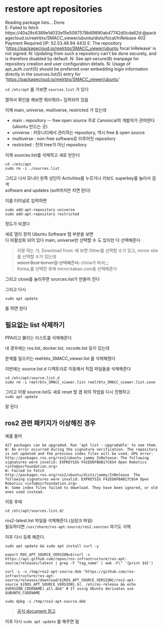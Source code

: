 # restore apt repositories 

Reading package lists... Done                                                  
E: Failed to fetch https://40a28c6389e1d033e15e5087578b69890ab47742d0cda62d:@packagecloud.io/reelrbtx/SMACC_viewer/ubuntu/dists/focal/InRelease  402  Payment Required [IP: 52.53.48.94 443]
E: The repository 'https://packagecloud.io/reelrbtx/SMACC_viewer/ubuntu focal InRelease' is not signed.
N: Updating from such a repository can't be done securely, and is therefore disabled by default.
N: See apt-secure(8) manpage for repository creation and user configuration details.
N: Usage of apt_auth.conf(5) should be preferred over embedding login information directly in the sources.list(5) entry for 'https://packagecloud.io/reelrbtx/SMACC_viewer/ubuntu'



`cd /etc/apt` 를 가보면 `sources.list` 가 있다   

열여서 확인을 해보면 뭐라뭐라~ 입력되어 있음  

이제 main, universe, multiverse, restricted 가 있는데  

- main : repository -- free open source 주로 Canonical의 개발자가 관여한다 (ubuntu 만드는 곳)   
- universe : 커뮤니티에서 관리하는 repository, 역시 free & open source
- multiverse : non-free software로 이루어진 repository
- restricted : 전혀 tree가 아닌 repository 


이제 sources.list를 삭제하고 새로 만든다  
```
cd ~/etc/apt
sudo rm -i ./sources.list
```

그리고 나서 모니터 왼쪽 상단의 Activities를 누르거나 키보드 superkey를 눌러서 검색   
software and updates (soft까지만 치면 된다)

이를 터미널로 입력하면  
```
sudo add-apt-repository universe 
sudo add-apt-repository restricted
```
정도가 되겠다  


새로 열리 창의 Ubuntu Software 탭 부분을 보면  
다 비활성화 되어 있다   main, universe만 선택할 수 도 있지만 다 선택해준다  

> 이왕 하는 거, Download from: 에 보면 Other를 선택할 수가 있고, mirror site를 선택할 수가 있는데  
~~select Best Server를 선택해준다.~~ china가 떠서;;;   
Korea,를 선택한 후에 mirror.kakao.com을 선택해준다   

그리고 close를 눌러주면 sources.list가 만들어 진다   



그리고 다시 
```
sudo apt update
```
를 하면 된다   


## 필요없는 list 삭제하기   
PPA라고 불리는 리스트를 삭제해준다   

내 경우에는 ros.list, docker.list, vscode.list 등이 있는데   
 
문제를 일으키는 reelrbtx_SMACC_viewer.list 를 삭제해줬다 

이번에는 source.list.d 디렉토리로 이동해서 직접 파일들을 삭제해준다  
```
cd /etc/apt/source.list.d
sudo rm -i reelrbtx_SMACC_viewer.list reelrbtx_SMACC_viewer.list.save 
```

그리고 이왕 source.list도 새로 reset 할 겸 위의 작업을 다시 진행하고   
`sudo apt update`

잘 된다 


## ros2 관련 패키지가 이상해진 경우
예를 들어

```
427 packages can be upgraded. Run 'apt list --upgradable' to see them.
W: An error occurred during the signature verification. The repository is not updated and the previous index files will be used. GPG error: http://packages.ros.org/ros2/ubuntu jammy InRelease: The following signatures were invalid: EXPKEYSIG F42ED6FBAB17C654 Open Robotics <info@osrfoundation.org>
W: Failed to fetch http://packages.ros.org/ros2/ubuntu/dists/jammy/InRelease  The following signatures were invalid: EXPKEYSIG F42ED6FBAB17C654 Open Robotics <info@osrfoundation.org>
W: Some index files failed to download. They have been ignored, or old ones used instead.
```

이동 후에 
```
cd /etc/apt/sources.list.d/
```
ros2-latest.list 파일을 삭제해준다.(심링크 파일)   
필요하다면 `/usr/share/ros-apt-source/ros2.sources` 여기도 삭제 

이후 다시 등록 해준다.
```
sudo apt update && sudo apt install curl -y

export ROS_APT_SOURCE_VERSION=$(curl -s https://api.github.com/repos/ros-infrastructure/ros-apt-source/releases/latest | grep -F "tag_name" | awk -F\" '{print $4}')

curl -L -o /tmp/ros2-apt-source.deb "https://github.com/ros-infrastructure/ros-apt-source/releases/download/${ROS_APT_SOURCE_VERSION}/ros2-apt-source_${ROS_APT_SOURCE_VERSION}.$(. /etc/os-release && echo $VERSION_CODENAME)_all.deb" # If using Ubuntu derivates use $UBUNTU_CODENAME

sudo dpkg -i /tmp/ros2-apt-source.deb
```

> [공식 document 참고](https://docs.ros.org/en/humble/Installation/Ubuntu-Install-Debs.html)  

이후 다시 `sudo apt update` 를 해주면 됨


